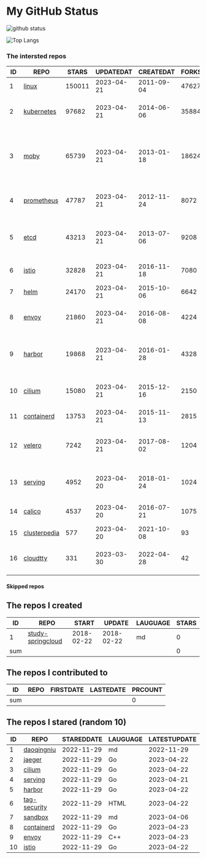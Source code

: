 # My GitHub Status

<img src="https://github-readme-stats-1.yihong0618.vercel.app/api?username=daoqingniu&show_icons=true&&&hide_title=true&count_private=true" alt="github status" />

![Top Langs](https://github-readme-stats-1.yihong0618.vercel.app/api/top-langs/?username=daoqingniu&layout=compact)

<!--START_SECTION:github_repos-->
### The intersted repos
| ID |                              REPO                               | STARS  | UPDATEDAT  | CREATEDAT  | FORKSCOUNT |                                              DESCRIPTIONS                                              |
|----|-----------------------------------------------------------------|--------|------------|------------|------------|--------------------------------------------------------------------------------------------------------|
|  1 | [linux](https://github.com/torvalds/linux)                      | 150011 | 2023-04-21 | 2011-09-04 |      47627 | Linux kernel source tree                                                                               |
|  2 | [kubernetes](https://github.com/kubernetes/kubernetes)          |  97682 | 2023-04-21 | 2014-06-06 |      35884 | Production-Grade Container Scheduling and Management                                                   |
|  3 | [moby](https://github.com/moby/moby)                            |  65739 | 2023-04-21 | 2013-01-18 |      18624 | Moby Project - a collaborative project for the container ecosystem to assemble container-based systems |
|  4 | [prometheus](https://github.com/prometheus/prometheus)          |  47787 | 2023-04-21 | 2012-11-24 |       8072 | The Prometheus monitoring system and time series database.                                             |
|  5 | [etcd](https://github.com/etcd-io/etcd)                         |  43213 | 2023-04-21 | 2013-07-06 |       9208 | Distributed reliable key-value store for the most critical data of a distributed system                |
|  6 | [istio](https://github.com/istio/istio)                         |  32828 | 2023-04-21 | 2016-11-18 |       7080 | Connect, secure, control, and observe services.                                                        |
|  7 | [helm](https://github.com/helm/helm)                            |  24170 | 2023-04-21 | 2015-10-06 |       6642 | The Kubernetes Package Manager                                                                         |
|  8 | [envoy](https://github.com/envoyproxy/envoy)                    |  21860 | 2023-04-21 | 2016-08-08 |       4224 | Cloud-native high-performance edge/middle/service proxy                                                |
|  9 | [harbor](https://github.com/goharbor/harbor)                    |  19868 | 2023-04-21 | 2016-01-28 |       4328 | An open source trusted cloud native registry project that stores, signs, and scans content.            |
| 10 | [cilium](https://github.com/cilium/cilium)                      |  15080 | 2023-04-21 | 2015-12-16 |       2150 | eBPF-based Networking, Security, and Observability                                                     |
| 11 | [containerd](https://github.com/containerd/containerd)          |  13753 | 2023-04-21 | 2015-11-13 |       2815 | An open and reliable container runtime                                                                 |
| 12 | [velero](https://github.com/vmware-tanzu/velero)                |   7242 | 2023-04-21 | 2017-08-02 |       1204 | Backup and migrate Kubernetes applications and their persistent volumes                                |
| 13 | [serving](https://github.com/knative/serving)                   |   4952 | 2023-04-20 | 2018-01-24 |       1024 | Kubernetes-based, scale-to-zero, request-driven compute                                                |
| 14 | [calico](https://github.com/projectcalico/calico)               |   4537 | 2023-04-20 | 2016-07-21 |       1075 | Cloud native networking and network security                                                           |
| 15 | [clusterpedia](https://github.com/clusterpedia-io/clusterpedia) |    577 | 2023-04-20 | 2021-10-08 |         93 | The Encyclopedia of Kubernetes clusters                                                                |
| 16 | [cloudtty](https://github.com/cloudtty/cloudtty)                |    331 | 2023-03-30 | 2022-04-28 |         42 | A Friendly Kubernetes CloudShell (Web Terminal) !                                                      |



#### Skipped repos
<!--END_SECTION:github_repos-->

<!--START_SECTION:my_github-->
## The repos I created
| ID  |                                 REPO                                 |   START    |   UPDATE   | LAUGUAGE | STARS |
|-----|----------------------------------------------------------------------|------------|------------|----------|-------|
|   1 | [study-springcloud](https://github.com/daoqingniu/study-springcloud) | 2018-02-22 | 2018-02-22 | md       |     0 |
| sum |                                                                      |            |            |          |     0 |

## The repos I contributed to
| ID  | REPO | FIRSTDATE | LASTEDATE | PRCOUNT |
|-----|------|-----------|-----------|---------|
| sum |      |           |           |       0 |

## The repos I stared (random 10)
| ID |                          REPO                          | STAREDDATE | LAUGUAGE | LATESTUPDATE |
|----|--------------------------------------------------------|------------|----------|--------------|
|  1 | [daoqingniu](https://github.com/daoqingniu/daoqingniu) | 2022-11-29 | md       | 2022-11-29   |
|  2 | [jaeger](https://github.com/jaegertracing/jaeger)      | 2022-11-29 | Go       | 2023-04-22   |
|  3 | [cilium](https://github.com/cilium/cilium)             | 2022-11-29 | Go       | 2023-04-22   |
|  4 | [serving](https://github.com/knative/serving)          | 2022-11-29 | Go       | 2023-04-21   |
|  5 | [harbor](https://github.com/goharbor/harbor)           | 2022-11-29 | Go       | 2023-04-22   |
|  6 | [tag-security](https://github.com/cncf/tag-security)   | 2022-11-29 | HTML     | 2023-04-22   |
|  7 | [sandbox](https://github.com/cncf/sandbox)             | 2022-11-29 | md       | 2023-04-06   |
|  8 | [containerd](https://github.com/containerd/containerd) | 2022-11-29 | Go       | 2023-04-23   |
|  9 | [envoy](https://github.com/envoyproxy/envoy)           | 2022-11-29 | C++      | 2023-04-23   |
| 10 | [istio](https://github.com/istio/istio)                | 2022-11-29 | Go       | 2023-04-22   |

<!--END_SECTION:my_github-->
